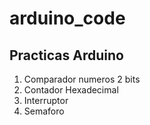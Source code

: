 # arduino_code
## Practicas Arduino

1. Comparador numeros 2 bits
2. Contador Hexadecimal
3. Interruptor
4. Semaforo
